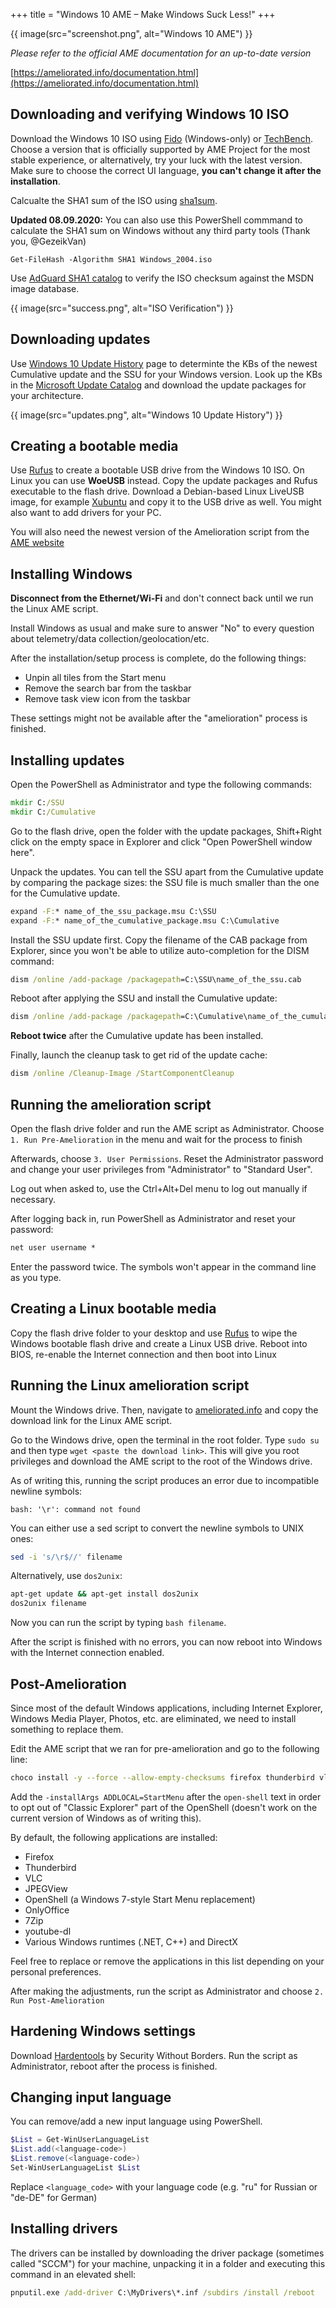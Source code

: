 +++
title = "Windows 10 AME – Make Windows Suck Less!"
+++

{{ image(src="screenshot.png", alt="Windows 10 AME") }}

_Please refer to the official AME documentation for an up-to-date version_

[https://ameliorated.info/documentation.html](https://ameliorated.info/documentation.html)

## Downloading and verifying Windows 10 ISO

Download the Windows 10 ISO using [Fido](https://github.com/pbatard/Fido) (Windows-only) or [TechBench](https://tb.rg-adguard.net/public.php). Choose a version that is officially supported by AME Project for the most stable experience, or alternatively, try your luck with the latest version. Make sure to choose the correct UI language, **you can't change it after the installation**.

Calcualte the SHA1 sum of the ISO using [sha1sum](https://www.adaic.org/resources/add_content/standards/articles/SHA-1.html). 

**Updated 08.09.2020:** You can also use this PowerShell commmand to calculate the SHA1 sum on Windows without any third party tools (Thank you, @GezeikVan)

```
Get-FileHash -Algorithm SHA1 Windows_2004.iso
```

Use [AdGuard SHA1 catalog](https://sha1.rg-adguard.net/) to verify the ISO checksum against the MSDN image database.

{{ image(src="success.png", alt="ISO Verification") }}

## Downloading updates
Use [Windows 10 Update History](https://support.microsoft.com/en-us/help/4555932/windows-10-update-history) page to determinte the KBs of the newest Cumulative update and the SSU for your Windows version. Look up the KBs in the [Microsoft Update Catalog](https://www.catalog.update.microsoft.com/Home.aspx) and download the update packages for your architecture.

{{ image(src="updates.png", alt="Windows 10 Update History") }}

## Creating a bootable media
Use [Rufus](https://rufus.ie) to create a bootable USB drive from the Windows 10 ISO. On Linux you can use **WoeUSB** instead. Copy the update packages and Rufus executable to the flash drive. Download a Debian-based Linux LiveUSB image, for example [Xubuntu](https://xubuntu.org) and copy it to the USB drive as well. You might also want to add drivers for your PC. 

You will also need the newest version of the Amelioration script from the [AME website](https://ameliorated.info/documentation.html)

## Installing Windows
**Disconnect from the Ethernet/Wi-Fi** and don't connect back until we run the Linux AME script. 

Install Windows as usual and make sure to answer "No" to every question about telemetry/data collection/geolocation/etc.

After the installation/setup process is complete, do the following things:

* Unpin all tiles from the Start menu
* Remove the search bar from the taskbar
* Remove task view icon from the taskbar

These settings might not be available after the "amelioration" process is finished.

## Installing updates
Open the PowerShell as Administrator and type the following commands:
```cmd
mkdir C:/SSU
mkdir C:/Cumulative
```
Go to the flash drive, open the folder with the update packages, Shift+Right click on the empty space in Explorer and click "Open PowerShell window here". 

Unpack the updates. You can tell the SSU apart from the Cumulative update by comparing the package sizes: the SSU file is much smaller than the one for the Cumulative update.

```cmd
expand -F:* name_of_the_ssu_package.msu C:\SSU
expand -F:* name_of_the_cumulative_package.msu C:\Cumulative
```

Install the SSU update first. Copy the filename of the CAB package from Explorer, since you won't be able to utilize auto-completion for the DISM command:

```cmd
dism /online /add-package /packagepath=C:\SSU\name_of_the_ssu.cab
```

Reboot after applying the SSU and install the Cumulative update:

```cmd
dism /online /add-package /packagepath=C:\Cumulative\name_of_the_cumulative.cab
```

**Reboot twice** after the Cumulative update has been installed.

Finally, launch the cleanup task to get rid of the update cache:

```cmd
dism /online /Cleanup-Image /StartComponentCleanup
```

## Running the amelioration script

Open the flash drive folder and run the AME script as Administrator. Choose `1. Run Pre-Amelioration` in the menu and wait for the process to finish

Afterwards, choose `3. User Permissions`. Reset the Administrator password and change your user privileges from "Administrator" to "Standard User".

Log out when asked to, use the Ctrl+Alt+Del menu to log out manually if necessary.

After logging back in, run PowerShell as Administrator and reset your password:

```cmd
net user username *
```

Enter the password twice. The symbols won't appear in the command line as you type.

## Creating a Linux bootable media
Copy the flash drive folder to your desktop and use [Rufus](https://rufus.ie) to wipe the Windows bootable flash drive and create a Linux USB drive. Reboot into BIOS, re-enable the Internet connection and then boot into Linux

## Running the Linux amelioration script
Mount the Windows drive. Then, navigate to [ameliorated.info](https://ameliorated.info/documentation.html) and copy the download link for the Linux AME script. 

Go to the Windows drive, open the terminal in the root folder. Type `sudo su` and then type `wget <paste the download link>`. This will give you root privileges and download the AME script to the root of the Windows drive.

As of writing this, running the script produces an error due to incompatible newline symbols:

```
bash: '\r': command not found
```

You can either use a sed script to convert the newline symbols to UNIX ones: 

```bash
sed -i 's/\r$//' filename
```

Alternatively, use `dos2unix`:

```bash
apt-get update && apt-get install dos2unix
dos2unix filename
```
Now you can run the script by typing `bash filename`.

After the script is finished with no errors, you can now reboot into Windows with the Internet connection enabled.

## Post-Amelioration
Since most of the default Windows applications, including Internet Explorer, Windows Media Player, Photos, etc. are eliminated, we need to install something to replace them.

Edit the AME script that we ran for pre-amelioration and go to the following line:

```bash
choco install -y --force --allow-empty-checksums firefox thunderbird vlc youtube-dl 7zip open-shell jpegview vcredist-all directx onlyoffice
```

Add the `-installArgs ADDLOCAL=StartMenu` after the `open-shell` text in order to opt out of "Classic Explorer" part of the OpenShell (doesn't work on the current version of Windows as of writing this).

By default, the following applications are installed:

* Firefox
* Thunderbird
* VLC
* JPEGView
* OpenShell (a Windows 7-style Start Menu replacement)
* OnlyOffice
* 7Zip
* youtube-dl
* Various Windows runtimes (.NET, C++) and DirectX

Feel free to replace or remove the applications in this list depending on your personal preferences.

After making the adjustments, run the script as Administrator and choose `2. Run Post-Amelioration`

## Hardening Windows settings
Download [Hardentools](https://securitywithoutborders.org/tools/hardentools.html) by Security Without Borders. Run the script as Administrator, reboot after the process is finished.

## Changing input language
You can remove/add a new input language using PowerShell.

```powershell
$List = Get-WinUserLanguageList
$List.add(<language-code>)
$List.remove(<language-code>)
Set-WinUserLanguageList $List
```

Replace `<language_code>` with your language code (e.g. "ru" for Russian or "de-DE" for German)

## Installing drivers
The drivers can be installed by downloading the driver package (sometimes called "SCCM") for your machine, unpacking it in a folder and executing this command in an elevated shell:

```cmd
pnputil.exe /add-driver C:\MyDrivers\*.inf /subdirs /install /reboot
```
